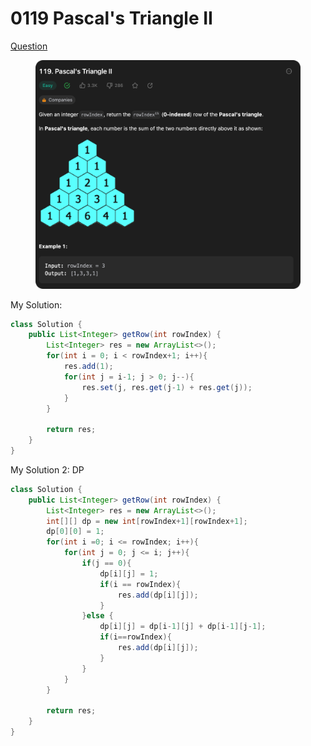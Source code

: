 # 0119 Pascal's Triangle II

[Question](https://leetcode.com/problems/pascals-triangle-ii/description/?envType=study-plan\&id=data-structure-ii)

<figure><img src="../.gitbook/assets/image (4) (1).png" alt=""><figcaption></figcaption></figure>



My Solution:

```java
class Solution {
    public List<Integer> getRow(int rowIndex) {
        List<Integer> res = new ArrayList<>();
        for(int i = 0; i < rowIndex+1; i++){
            res.add(1);
            for(int j = i-1; j > 0; j--){
                res.set(j, res.get(j-1) + res.get(j));
            }
        }

        return res;
    }
}
```



My Solution 2: DP

```java
class Solution {
    public List<Integer> getRow(int rowIndex) {
        List<Integer> res = new ArrayList<>();
        int[][] dp = new int[rowIndex+1][rowIndex+1];
        dp[0][0] = 1;
        for(int i =0; i <= rowIndex; i++){
            for(int j = 0; j <= i; j++){
                if(j == 0){
                    dp[i][j] = 1;
                    if(i == rowIndex){
                        res.add(dp[i][j]);
                    }
                }else {
                    dp[i][j] = dp[i-1][j] + dp[i-1][j-1];
                    if(i==rowIndex){
                        res.add(dp[i][j]);
                    }
                }
            }
        }

        return res;
    }
}
```
